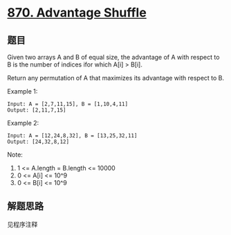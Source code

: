 # [870. Advantage Shuffle](https://leetcode-cn.com/problems/advantage-shuffle/)

## 题目

Given two arrays A and B of equal size, the advantage of A with respect to B is the number of indices ifor which A[i] > B[i].

Return any permutation of A that maximizes its advantage with respect to B.

Example 1:

```text
Input: A = [2,7,11,15], B = [1,10,4,11]
Output: [2,11,7,15]
```

Example 2:

```text
Input: A = [12,24,8,32], B = [13,25,32,11]
Output: [24,32,8,12]
```

Note:

1. 1 <= A.length = B.length <= 10000
1. 0 <= A[i] <= 10^9
1. 0 <= B[i] <= 10^9

## 解题思路

见程序注释
